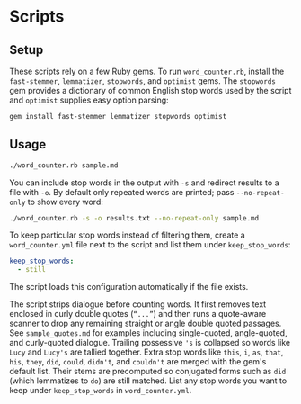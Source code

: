 # Scripts

## Setup

These scripts rely on a few Ruby gems. To run `word_counter.rb`, install the
`fast-stemmer`, `lemmatizer`, `stopwords`, and `optimist` gems. The
`stopwords` gem provides a dictionary of common English stop words used by the
script and `optimist` supplies easy option parsing:

```bash
gem install fast-stemmer lemmatizer stopwords optimist
```

## Usage

```bash
./word_counter.rb sample.md
```

You can include stop words in the output with `-s` and redirect results to a
file with `-o`. By default only repeated words are printed; pass
`--no-repeat-only` to show every word:

```bash
./word_counter.rb -s -o results.txt --no-repeat-only sample.md
```

To keep particular stop words instead of filtering them, create a
`word_counter.yml` file next to the script and list them under
`keep_stop_words`:

```yaml
keep_stop_words:
  - still
```

The script loads this configuration automatically if the file exists.

 The script strips dialogue before counting words. It first removes text
 enclosed in curly double quotes (`“...”`) and then runs a quote-aware scanner
 to drop any remaining straight or angle double quoted passages. See
 `sample_quotes.md` for examples including single-quoted, angle-quoted, and
 curly-quoted dialogue.
Trailing possessive `'s` is collapsed so words like `Lucy` and `Lucy's` are
tallied together. Extra stop words like `this`, `i`, `as`, `that`, `his`,
`they`, `did`, `could`, `didn't`, and `couldn't` are merged with the gem's
default list. Their stems are precomputed so conjugated forms such as `did`
(which lemmatizes to `do`) are still matched. List any stop words you want to
keep under `keep_stop_words` in `word_counter.yml`.
